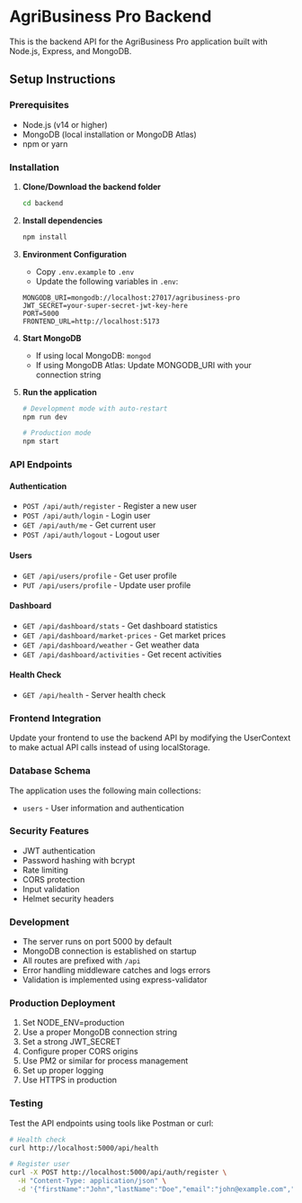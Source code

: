 
# AgriBusiness Pro Backend

This is the backend API for the AgriBusiness Pro application built with Node.js, Express, and MongoDB.

## Setup Instructions

### Prerequisites
- Node.js (v14 or higher)
- MongoDB (local installation or MongoDB Atlas)
- npm or yarn

### Installation

1. **Clone/Download the backend folder**
   ```bash
   cd backend
   ```

2. **Install dependencies**
   ```bash
   npm install
   ```

3. **Environment Configuration**
   - Copy `.env.example` to `.env`
   - Update the following variables in `.env`:
   ```
   MONGODB_URI=mongodb://localhost:27017/agribusiness-pro
   JWT_SECRET=your-super-secret-jwt-key-here
   PORT=5000
   FRONTEND_URL=http://localhost:5173
   ```

4. **Start MongoDB**
   - If using local MongoDB: `mongod`
   - If using MongoDB Atlas: Update MONGODB_URI with your connection string

5. **Run the application**
   ```bash
   # Development mode with auto-restart
   npm run dev
   
   # Production mode
   npm start
   ```

### API Endpoints

#### Authentication
- `POST /api/auth/register` - Register a new user
- `POST /api/auth/login` - Login user
- `GET /api/auth/me` - Get current user
- `POST /api/auth/logout` - Logout user

#### Users
- `GET /api/users/profile` - Get user profile
- `PUT /api/users/profile` - Update user profile

#### Dashboard
- `GET /api/dashboard/stats` - Get dashboard statistics
- `GET /api/dashboard/market-prices` - Get market prices
- `GET /api/dashboard/weather` - Get weather data
- `GET /api/dashboard/activities` - Get recent activities

#### Health Check
- `GET /api/health` - Server health check

### Frontend Integration

Update your frontend to use the backend API by modifying the UserContext to make actual API calls instead of using localStorage.

### Database Schema

The application uses the following main collections:
- `users` - User information and authentication

### Security Features

- JWT authentication
- Password hashing with bcrypt
- Rate limiting
- CORS protection
- Input validation
- Helmet security headers

### Development

- The server runs on port 5000 by default
- MongoDB connection is established on startup
- All routes are prefixed with `/api`
- Error handling middleware catches and logs errors
- Validation is implemented using express-validator

### Production Deployment

1. Set NODE_ENV=production
2. Use a proper MongoDB connection string
3. Set a strong JWT_SECRET
4. Configure proper CORS origins
5. Use PM2 or similar for process management
6. Set up proper logging
7. Use HTTPS in production

### Testing

Test the API endpoints using tools like Postman or curl:

```bash
# Health check
curl http://localhost:5000/api/health

# Register user
curl -X POST http://localhost:5000/api/auth/register \
  -H "Content-Type: application/json" \
  -d '{"firstName":"John","lastName":"Doe","email":"john@example.com","password":"password123","phone":"+1234567890","organization":"Test Org","userType":"farmer","location":"Test Location"}'
```
